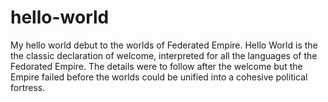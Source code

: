 # hello-world
My hello world debut to the worlds of Federated Empire. Hello World is the
the classic declaration of welcome, interpreted for all the languages of the 
Fedorated Empire. The details were to follow after the welcome but the 
Empire failed before the worlds could be unified into a cohesive political
fortress.


